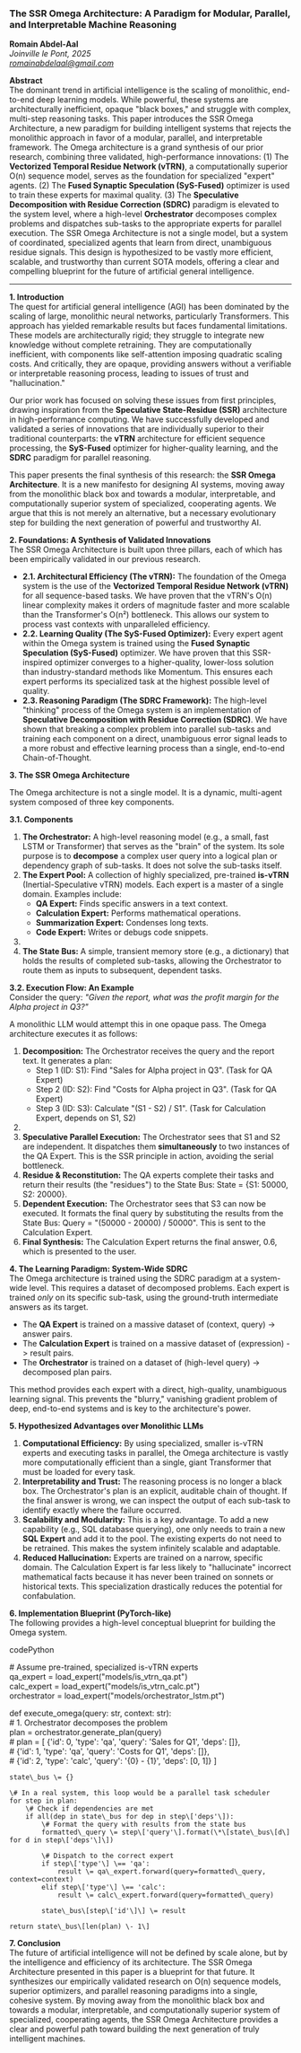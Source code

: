 ### **The SSR Omega Architecture: A Paradigm for Modular, Parallel, and Interpretable Machine Reasoning**

**Romain Abdel-Aal**  
*Joinville le Pont, 2025*  
[*romainabdelaal@gmail.com*](mailto:romainabdelaal@gmail.com)

**Abstract**  
The dominant trend in artificial intelligence is the scaling of monolithic, end-to-end deep learning models. While powerful, these systems are architecturally inefficient, opaque "black boxes," and struggle with complex, multi-step reasoning tasks. This paper introduces the SSR Omega Architecture, a new paradigm for building intelligent systems that rejects the monolithic approach in favor of a modular, parallel, and interpretable framework. The Omega architecture is a grand synthesis of our prior research, combining three validated, high-performance innovations: (1) The **Vectorized Temporal Residue Network (vTRN)**, a computationally superior O(n) sequence model, serves as the foundation for specialized "expert" agents. (2) The **Fused Synaptic Speculation (SyS-Fused)** optimizer is used to train these experts for maximal quality. (3) The **Speculative Decomposition with Residue Correction (SDRC)** paradigm is elevated to the system level, where a high-level **Orchestrator** decomposes complex problems and dispatches sub-tasks to the appropriate experts for parallel execution. The SSR Omega Architecture is not a single model, but a system of coordinated, specialized agents that learn from direct, unambiguous residue signals. This design is hypothesized to be vastly more efficient, scalable, and trustworthy than current SOTA models, offering a clear and compelling blueprint for the future of artificial general intelligence.

---

**1\. Introduction**  
The quest for artificial general intelligence (AGI) has been dominated by the scaling of large, monolithic neural networks, particularly Transformers. This approach has yielded remarkable results but faces fundamental limitations. These models are architecturally rigid; they struggle to integrate new knowledge without complete retraining. They are computationally inefficient, with components like self-attention imposing quadratic scaling costs. And critically, they are opaque, providing answers without a verifiable or interpretable reasoning process, leading to issues of trust and "hallucination."

Our prior work has focused on solving these issues from first principles, drawing inspiration from the **Speculative State-Residue (SSR)** architecture in high-performance computing. We have successfully developed and validated a series of innovations that are individually superior to their traditional counterparts: the **vTRN** architecture for efficient sequence processing, the **SyS-Fused** optimizer for higher-quality learning, and the **SDRC** paradigm for parallel reasoning.

This paper presents the final synthesis of this research: the **SSR Omega Architecture**. It is a new manifesto for designing AI systems, moving away from the monolithic black box and towards a modular, interpretable, and computationally superior system of specialized, cooperating agents. We argue that this is not merely an alternative, but a necessary evolutionary step for building the next generation of powerful and trustworthy AI.

**2\. Foundations: A Synthesis of Validated Innovations**  
The SSR Omega Architecture is built upon three pillars, each of which has been empirically validated in our previous research.

* **2.1. Architectural Efficiency (The vTRN):** The foundation of the Omega system is the use of the **Vectorized Temporal Residue Network (vTRN)** for all sequence-based tasks. We have proven that the vTRN's O(n) linear complexity makes it orders of magnitude faster and more scalable than the Transformer's O(n²) bottleneck. This allows our system to process vast contexts with unparalleled efficiency.  
* **2.2. Learning Quality (The SyS-Fused Optimizer):** Every expert agent within the Omega system is trained using the **Fused Synaptic Speculation (SyS-Fused)** optimizer. We have proven that this SSR-inspired optimizer converges to a higher-quality, lower-loss solution than industry-standard methods like Momentum. This ensures each expert performs its specialized task at the highest possible level of quality.  
* **2.3. Reasoning Paradigm (The SDRC Framework):** The high-level "thinking" process of the Omega system is an implementation of **Speculative Decomposition with Residue Correction (SDRC)**. We have shown that breaking a complex problem into parallel sub-tasks and training each component on a direct, unambiguous error signal leads to a more robust and effective learning process than a single, end-to-end Chain-of-Thought.

**3\. The SSR Omega Architecture**

The Omega architecture is not a single model. It is a dynamic, multi-agent system composed of three key components.

**3.1. Components**

1. **The Orchestrator:** A high-level reasoning model (e.g., a small, fast LSTM or Transformer) that serves as the "brain" of the system. Its sole purpose is to **decompose** a complex user query into a logical plan or dependency graph of sub-tasks. It does not solve the sub-tasks itself.  
2. **The Expert Pool:** A collection of highly specialized, pre-trained **is-vTRN** (Inertial-Speculative vTRN) models. Each expert is a master of a single domain. Examples include:  
   * **QA Expert:** Finds specific answers in a text context.  
   * **Calculation Expert:** Performs mathematical operations.  
   * **Summarization Expert:** Condenses long texts.  
   * **Code Expert:** Writes or debugs code snippets.  
3.   
4. **The State Bus:** A simple, transient memory store (e.g., a dictionary) that holds the results of completed sub-tasks, allowing the Orchestrator to route them as inputs to subsequent, dependent tasks.

**3.2. Execution Flow: An Example**  
Consider the query: *"Given the report, what was the profit margin for the Alpha project in Q3?"*

A monolithic LLM would attempt this in one opaque pass. The Omega architecture executes it as follows:

1. **Decomposition:** The Orchestrator receives the query and the report text. It generates a plan:  
   * Step 1 (ID: S1): Find "Sales for Alpha project in Q3". (Task for QA Expert)  
   * Step 2 (ID: S2): Find "Costs for Alpha project in Q3". (Task for QA Expert)  
   * Step 3 (ID: S3): Calculate "(S1 \- S2) / S1". (Task for Calculation Expert, depends on S1, S2)  
2.   
3. **Speculative Parallel Execution:** The Orchestrator sees that S1 and S2 are independent. It dispatches them **simultaneously** to two instances of the QA Expert. This is the SSR principle in action, avoiding the serial bottleneck.  
4. **Residue & Reconstitution:** The QA experts complete their tasks and return their results (the "residues") to the State Bus: State \= {S1: 50000, S2: 20000}.  
5. **Dependent Execution:** The Orchestrator sees that S3 can now be executed. It formats the final query by substituting the results from the State Bus: Query \= "(50000 \- 20000\) / 50000". This is sent to the Calculation Expert.  
6. **Final Synthesis:** The Calculation Expert returns the final answer, 0.6, which is presented to the user.

**4\. The Learning Paradigm: System-Wide SDRC**  
The Omega architecture is trained using the SDRC paradigm at a system-wide level. This requires a dataset of decomposed problems. Each expert is trained *only* on its specific sub-task, using the ground-truth intermediate answers as its target.

* The **QA Expert** is trained on a massive dataset of (context, query) \-\> answer pairs.  
* The **Calculation Expert** is trained on a massive dataset of (expression) \-\> result pairs.  
* The **Orchestrator** is trained on a dataset of (high-level query) \-\> decomposed plan pairs.

This method provides each expert with a direct, high-quality, unambiguous learning signal. This prevents the "blurry," vanishing gradient problem of deep, end-to-end systems and is key to the architecture's power.

**5\. Hypothesized Advantages over Monolithic LLMs**

1. **Computational Efficiency:** By using specialized, smaller is-vTRN experts and executing tasks in parallel, the Omega architecture is vastly more computationally efficient than a single, giant Transformer that must be loaded for every task.  
2. **Interpretability and Trust:** The reasoning process is no longer a black box. The Orchestrator's plan is an explicit, auditable chain of thought. If the final answer is wrong, we can inspect the output of each sub-task to identify exactly where the failure occurred.  
3. **Scalability and Modularity:** This is a key advantage. To add a new capability (e.g., SQL database querying), one only needs to train a new **SQL Expert** and add it to the pool. The existing experts do not need to be retrained. This makes the system infinitely scalable and adaptable.  
4. **Reduced Hallucination:** Experts are trained on a narrow, specific domain. The Calculation Expert is far less likely to "hallucinate" incorrect mathematical facts because it has never been trained on sonnets or historical texts. This specialization drastically reduces the potential for confabulation.

**6\. Implementation Blueprint (PyTorch-like)**  
The following provides a high-level conceptual blueprint for building the Omega system.

codePython

\# Assume pre-trained, specialized is-vTRN experts  
qa\_expert \= load\_expert("models/is\_vtrn\_qa.pt")  
calc\_expert \= load\_expert("models/is\_vtrn\_calc.pt")  
orchestrator \= load\_expert("models/orchestrator\_lstm.pt")

def execute\_omega(query: str, context: str):  
    \# 1\. Orchestrator decomposes the problem  
    plan \= orchestrator.generate\_plan(query)  
    \# plan \= \[ {'id': 0, 'type': 'qa', 'query': 'Sales for Q1', 'deps': \[\]},  
    \#          {'id': 1, 'type': 'qa', 'query': 'Costs for Q1', 'deps': \[\]},  
    \#          {'id': 2, 'type': 'calc', 'query': '{0} \- {1}', 'deps': \[0, 1\]} \]  
      
    state\_bus \= {}  
      
    \# In a real system, this loop would be a parallel task scheduler  
    for step in plan:  
        \# Check if dependencies are met  
        if all(dep in state\_bus for dep in step\['deps'\]):  
            \# Format the query with results from the state bus  
            formatted\_query \= step\['query'\].format(\*\[state\_bus\[d\] for d in step\['deps'\]\])  
              
            \# Dispatch to the correct expert  
            if step\['type'\] \== 'qa':  
                result \= qa\_expert.forward(query=formatted\_query, context=context)  
            elif step\['type'\] \== 'calc':  
                result \= calc\_expert.forward(query=formatted\_query)  
              
            state\_bus\[step\['id'\]\] \= result  
              
    return state\_bus\[len(plan) \- 1\]

**7\. Conclusion**  
The future of artificial intelligence will not be defined by scale alone, but by the intelligence and efficiency of its architecture. The SSR Omega Architecture presented in this paper is a blueprint for that future. It synthesizes our empirically validated research on O(n) sequence models, superior optimizers, and parallel reasoning paradigms into a single, cohesive system. By moving away from the monolithic black box and towards a modular, interpretable, and computationally superior system of specialized, cooperating agents, the SSR Omega Architecture provides a clear and powerful path toward building the next generation of truly intelligent machines.

